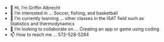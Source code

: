 - 👋 Hi, I’m Griffin Albrecht
- 👀 I’m interested in ... Soccer, fishing, and basketball
- 🌱 I’m currently learning ... other classes in the ISAT field such as Statistics and thermodynamics
- 💞️ I’m looking to collaborate on ... Creating an app or game using coding
- 📫 How to reach me ... 572-528-5284

<!---
Albrecgm/Albrecgm is a ✨ special ✨ repository because its `README.md` (this file) appears on your GitHub profile.
You can click the Preview link to take a look at your changes.
--->
